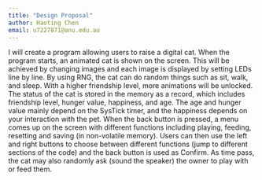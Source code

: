 ```yaml
---
title: "Design Proposal"
author: Haoting Chen
email: u7227871@anu.edu.au
---
```


I will create a program allowing users to raise a digital cat. When the program starts, an animated cat is shown on the screen. This will be achieved by changing images and each image is displayed by setting LEDs line by line. By using RNG, the cat can do random things such as sit, walk, and sleep. With a higher friendship level, more animations will be unlocked. The status of the cat is stored in the memory as a record, which includes friendship level, hunger value, happiness, and age. The age and hunger value mainly depend on the SysTick timer, and the happiness depends on your interaction with the pet. When the back button is pressed, a menu comes up on the screen with different functions including playing, feeding, resetting and saving (in non-volatile memory). Users can then use the left and right buttons to choose between different functions (jump to different sections of the code) and the back button is used as Confirm. As time pass, the cat may also randomly ask (sound the speaker) the owner to play with or feed them.
